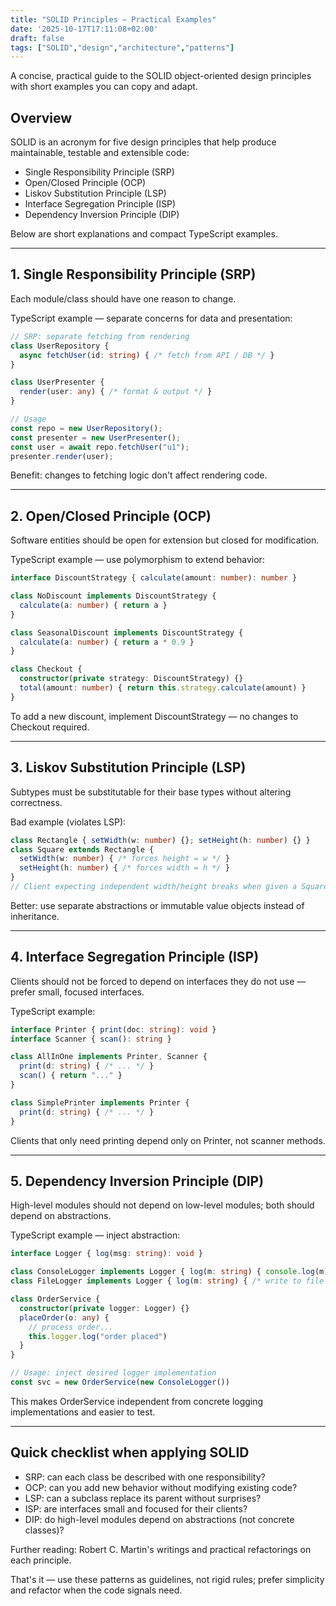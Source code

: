 ```yaml
---
title: "SOLID Principles — Practical Examples"
date: '2025-10-17T17:11:08+02:00'
draft: false
tags: ["SOLID","design","architecture","patterns"]
---
```


A concise, practical guide to the SOLID object-oriented design principles with short examples you can copy and adapt.

<!--more-->

## Overview

SOLID is an acronym for five design principles that help produce maintainable, testable and extensible code:

- Single Responsibility Principle (SRP)
- Open/Closed Principle (OCP)
- Liskov Substitution Principle (LSP)
- Interface Segregation Principle (ISP)
- Dependency Inversion Principle (DIP)

Below are short explanations and compact TypeScript examples.

---

## 1. Single Responsibility Principle (SRP)

Each module/class should have one reason to change.

TypeScript example — separate concerns for data and presentation:

```ts
// SRP: separate fetching from rendering
class UserRepository {
  async fetchUser(id: string) { /* fetch from API / DB */ }
}

class UserPresenter {
  render(user: any) { /* format & output */ }
}

// Usage
const repo = new UserRepository();
const presenter = new UserPresenter();
const user = await repo.fetchUser("u1");
presenter.render(user);
```

Benefit: changes to fetching logic don't affect rendering code.

---

## 2. Open/Closed Principle (OCP)

Software entities should be open for extension but closed for modification.

TypeScript example — use polymorphism to extend behavior:

```ts
interface DiscountStrategy { calculate(amount: number): number }

class NoDiscount implements DiscountStrategy {
  calculate(a: number) { return a }
}

class SeasonalDiscount implements DiscountStrategy {
  calculate(a: number) { return a * 0.9 }
}

class Checkout {
  constructor(private strategy: DiscountStrategy) {}
  total(amount: number) { return this.strategy.calculate(amount) }
}
```

To add a new discount, implement DiscountStrategy — no changes to Checkout required.

---

## 3. Liskov Substitution Principle (LSP)

Subtypes must be substitutable for their base types without altering correctness.

Bad example (violates LSP):

```ts
class Rectangle { setWidth(w: number) {}; setHeight(h: number) {} }
class Square extends Rectangle {
  setWidth(w: number) { /* forces height = w */ }
  setHeight(h: number) { /* forces width = h */ }
}
// Client expecting independent width/height breaks when given a Square
```

Better: use separate abstractions or immutable value objects instead of inheritance.

---

## 4. Interface Segregation Principle (ISP)

Clients should not be forced to depend on interfaces they do not use — prefer small, focused interfaces.

TypeScript example:

```ts
interface Printer { print(doc: string): void }
interface Scanner { scan(): string }

class AllInOne implements Printer, Scanner {
  print(d: string) { /* ... */ }
  scan() { return "..." }
}

class SimplePrinter implements Printer {
  print(d: string) { /* ... */ }
}
```

Clients that only need printing depend only on Printer, not scanner methods.

---

## 5. Dependency Inversion Principle (DIP)

High-level modules should not depend on low-level modules; both should depend on abstractions.

TypeScript example — inject abstraction:

```ts
interface Logger { log(msg: string): void }

class ConsoleLogger implements Logger { log(m: string) { console.log(m) } }
class FileLogger implements Logger { log(m: string) { /* write to file */ } }

class OrderService {
  constructor(private logger: Logger) {}
  placeOrder(o: any) {
    // process order...
    this.logger.log("order placed")
  }
}

// Usage: inject desired logger implementation
const svc = new OrderService(new ConsoleLogger())
```

This makes OrderService independent from concrete logging implementations and easier to test.

---

## Quick checklist when applying SOLID

- SRP: can each class be described with one responsibility?
- OCP: can you add new behavior without modifying existing code?
- LSP: can a subclass replace its parent without surprises?
- ISP: are interfaces small and focused for their clients?
- DIP: do high-level modules depend on abstractions (not concrete classes)?

Further reading: Robert C. Martin's writings and practical refactorings on each principle.

That's it — use these patterns as guidelines, not rigid rules; prefer simplicity and refactor when the code signals need.